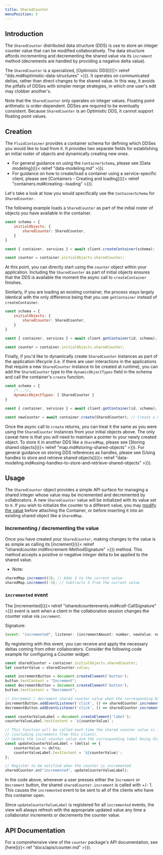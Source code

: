 ```yaml
---
title: SharedCounter
menuPosition: 5
---
```


## Introduction

The `SharedCounter` distributed data structure (DDS) is use to store an integer counter value that can be modified collaboratively.
The data structure affords incrementing and decrementing the shared value via its `increment` method (decrements are handled by providing a negative delta value).

The `SharedCounter` is a specialized, [Optimistic DDS]({{< relref "dds.md#optimistic-data-structures" >}}).
It operates on communicated deltas, rather than direct changes to the shared value.
In this way, it avoids the pitfalls of DDSes with simpler merge strategies, in which one user's edit may clobber another's.

Note that the `SharedCounter` only operates on integer values.
Floating point arithmatic is order-dependent.
DDSes are required to be eventually consistent.
Because `SharedCounter` is an Optimistic DDS, it cannot support floating point values.

## Creation

The `FluidContainer` provides a container schema for defining which DDSes you would like to load from it.
It provides two separate fields for establishing an initial roster of objects and dynamically creating new ones.

- For general guidance on using the `ContainerSchema`, please see [Data modeling]({{< relref "data-modeling.md" >}}).
- For guidance on how to create/load a container using a service-specific client, please see [Containers - Creating and loading]({{< relref "containers.md#creating--loading" >}}).

Let's take a look at how you would specifically use the `ContainerSchema` for `SharedCounter`.

The following example loads a `SharedCounter` as part of the initial roster of objects you have available in the container.

```javascript
const schema = {
    initialObjects: {
        sharedCounter: SharedCounter,
    }
}

const { container, services } = await client.createContainer(schema);

const counter = container.initialObjects.sharedCounter;
```

At this point, you can directly start using the `counter` object within your application.
Including the `SharedCounter` as part of initial objects ensures that the DDS is available the moment the async call to `createContainer` finishes.

Similarly, if you are loading an existing container, the process stays largely identical with the only difference being that you use `getContainer` instead of `createContainer`.

```javascript
const schema = {
    initialObjects: {
        sharedCounter: SharedCounter,
    }
}

const { container, services } = await client.getContainer(id, schema);

const counter = container.initialObjects.sharedCounter;
```

Finally, if you'd like to dynamically create `SharedCounter` instances as part of the application lifecycle (i.e. if there are user interactions in the applications that require a new `SharedCounter` instance to be created at runtime), you can add the `SharedCounter` type to the `dynamicObjectTypes` field in the schema and call the container's `create` function.

```javascript
const schema = {
    /*...*/,
    dynamicObjectTypes: [ SharedCounter ]
}

const { container, services } = await client.getContainer(id, schema);

const newCounter = await container.create(SharedCounter); // Create a new SharedCounter
```

Once the async call to `create` returns, you can treat it the same as you were using the `SharedCounter` instances from your initial objects above.
The only caveat here is that you will need to maintain a pointer to your newly created object.
To store it in another DDS like a `SharedMap`, please see [Storing shared objects]({{< relref "map.md#storing-shared-objects" >}}).
For general guidance on storing DDS references as handles, please see [Using handles to store and retrieve shared objects]({{< relref "data-modeling.md#using-handles-to-store-and-retrieve-shared-objects" >}}).

## Usage

The `SharedCounter` object provides a simple API surface for managing a shared integer whose value may be incremented and decremented by collaborators.
A new `SharedCounter` value will be initialized with its value set to `0`.
If you wish to initialize the counter to a different value, you may [modify the value](#incrementing--decrementing-the-value) before attaching the Container, or before inserting it into an existing shared object like a `SharedMap`.

### Incrementing / decrementing the value

Once you have created your `SharedCounter`, making changes to the value is as simple as calling its [increment]({{< relref "isharedcounter.md#increment-MethodSignature" >}}) method.
This method accepts a positive or negative *integer* delta to be applied to the shared value.

- Note:

```javascript
sharedMap.increment(3); // Adds 3 to the current value
sharedMap.increment(-5); // Subtracts 5 from the current value
```

### `incremented` event

The [incremented]({{< relref "isharedcounterevents.md#_call_-CallSignature" >}}) event is sent when a client in the collaborative session changes the counter value via `increment`.

Signature:

```javascript
(event: "incremented", listener: (incrementAmount: number, newValue: number) => void)
```

By registering with this event, you can receive and apply the necessary deltas coming from other collaborators.
Consider the following code example for configuring a Counter widget:

```javascript
const sharedCounter = container.initialObjects.sharedCounter;
let counterValue = sharedCounter.value;

const incrementButton = document.createElement('button');
button.textContent = "Increment";
const decrementButton = document.createElement('button');
button.textContent = "Decrement";

// Increment / decrement shared counter value when the corresponding button is clicked
incrementButton.addEventListener('click', () => sharedCounter.increment(1));
decrementButton.addEventListener('click', () => sharedCounter.increment(-1));

const counterValueLabel = document.createElement('label');
counterValueLabel.textContent = `${counterValue}`;

// This function will be called each time the shared counter value is incremented
// (including increments from this client).
// Update the local counter value and the corresponding label being displayed in the widget.
const updateCounterValueLabel = (delta) => {
    counterValue += delta;
    counterValueLabel.textContent = `${counterValue}`;
};

// Register to be notified when the counter is incremented
sharedCounter.on("incremented", updateCounterValueLabel);
```

In the code above, whenever a user presses either the `Increment` or `Decrement` button, the shared `sharedCounter.increment` is called with +/- 1.
This causes the `incremented` event to be sent to all of the clients who have this container open.

Since `updateCounterValueLabel` is registered for all `incremented` events, the view will always refresh with the appropriate updated value any time a collaborator increments or decrements the counter value.

## API Documentation

For a comprehensive view of the `counter` package's API documentation, see [here]({{< ref "docs/apis/counter.md" >}}).
